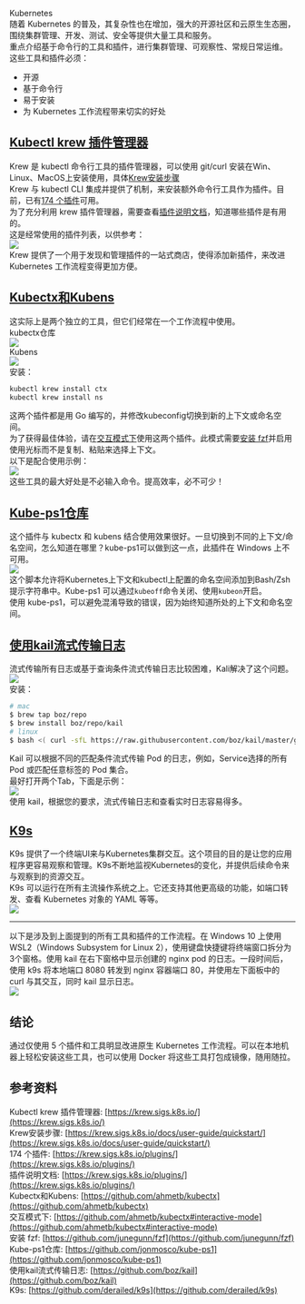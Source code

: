 Kubernetes<br />随着 Kubernetes 的普及，其复杂性也在增加，强大的开源社区和云原生生态圈，围绕集群管理、开发、测试、安全等提供大量工具和服务。<br />重点介绍基于命令行的工具和插件，进行集群管理、可观察性、常规日常运维。<br />这些工具和插件必须：

- 开源
- 基于命令行
- 易于安装
- 为 Kubernetes 工作流程带来切实的好处
<a name="BKSHK"></a>
## [Kubectl krew 插件管理器](https://krew.sigs.k8s.io/)
Krew 是 kubectl 命令行工具的插件管理器，可以使用 git/curl 安装在Win、Linux、MacOS上安装使用，具体[Krew安装步骤](https://krew.sigs.k8s.io/docs/user-guide/quickstart/)<br />Krew 与 kubectl CLI 集成并提供了机制，来安装额外命令行工具作为插件。目前，已有[174 个插件](https://krew.sigs.k8s.io/plugins/)可用。<br />为了充分利用 krew 插件管理器，需要查看[插件说明文档](https://krew.sigs.k8s.io/plugins/)，知道哪些插件是有用的。<br />这是经常使用的插件列表，以供参考：<br />![](https://cdn.nlark.com/yuque/0/2021/webp/396745/1640689673805-f2f84e2d-3340-440b-9b25-ede5c5e8721f.webp#clientId=ua5531eb9-7d8f-4&from=paste&id=u13795526&originHeight=407&originWidth=269&originalType=url&ratio=1&rotation=0&showTitle=false&status=done&style=none&taskId=ua0160363-7d30-476d-863e-8d46d00c941&title=)<br />Krew 提供了一个用于发现和管理插件的一站式商店，使得添加新插件，来改进 Kubernetes 工作流程变得更加方便。
<a name="M77RS"></a>
## [Kubectx和Kubens](https://github.com/ahmetb/kubectx)
这实际上是两个独立的工具，但它们经常在一个工作流程中使用。<br />kubectx仓库<br />![](https://cdn.nlark.com/yuque/0/2021/gif/396745/1640689673951-32ef5aee-4b58-4220-b666-7aa087695119.gif#clientId=ua5531eb9-7d8f-4&from=paste&id=ud7b0836b&originHeight=372&originWidth=1077&originalType=url&ratio=1&rotation=0&showTitle=false&status=done&style=none&taskId=u12bb5642-85f4-4d68-9b67-8b61ad598d9&title=)<br />Kubens<br />![](https://cdn.nlark.com/yuque/0/2021/gif/396745/1640689673850-e145909b-a2ae-4d35-915f-4da7a54772a1.gif#clientId=ua5531eb9-7d8f-4&from=paste&id=udd01f9a5&originHeight=444&originWidth=1080&originalType=url&ratio=1&rotation=0&showTitle=false&status=done&style=none&taskId=u30459819-68f5-4b92-90c5-a245585def0&title=)<br />安装：
```bash
kubectl krew install ctx
kubectl krew install ns
```
这两个插件都是用 Go 编写的，并修改kubeconfig切换到新的上下文或命名空间。<br />为了获得最佳体验，请在[交互模式下](https://github.com/ahmetb/kubectx#interactive-mode)使用这两个插件。此模式需要[安装 fzf](https://github.com/junegunn/fzf)并启用使用光标而不是复制、粘贴来选择上下文。<br />以下是配合使用示例：<br />![](https://cdn.nlark.com/yuque/0/2021/gif/396745/1640689673862-59dc2883-9440-44f0-be25-dbb34ea207ce.gif#clientId=ua5531eb9-7d8f-4&from=paste&id=ub3aa97a1&originHeight=461&originWidth=355&originalType=url&ratio=1&rotation=0&showTitle=false&status=done&style=none&taskId=udd77b79d-0d6d-4729-8e20-28dd2c1a2da&title=)<br />这些工具的最大好处是不必输入命令。提高效率，必不可少！
<a name="IS6y1"></a>
## [Kube-ps1仓库](https://github.com/jonmosco/kube-ps1)
这个插件与 kubectx 和 kubens 结合使用效果很好。一旦切换到不同的上下文/命名空间，怎么知道在哪里？kube-ps1可以做到这一点，此插件在 Windows 上不可用。<br />![](https://cdn.nlark.com/yuque/0/2021/gif/396745/1640689673821-c447eb3d-48eb-408d-85c1-d098e7e4b9aa.gif#clientId=ua5531eb9-7d8f-4&from=paste&id=ud351f6a2&originHeight=677&originWidth=1079&originalType=url&ratio=1&rotation=0&showTitle=false&status=done&style=shadow&taskId=ud601db86-3777-40a2-80d5-75ce957dc4f&title=)<br />这个脚本允许将Kubernetes上下文和kubectl上配置的命名空间添加到Bash/Zsh提示字符串中。Kube-ps1 可以通过`kubeoff`命令关闭、使用`kubeon`开启。<br />使用 kube-ps1，可以避免混淆导致的错误，因为始终知道所处的上下文和命名空间。
<a name="aOzyR"></a>
## [使用kail流式传输日志]()
流式传输所有日志或基于查询条件流式传输日志比较困难，Kali解决了这个问题。<br />![](https://cdn.nlark.com/yuque/0/2021/webp/396745/1640689674296-374afce8-63be-48d6-88b6-7948aa966240.webp#clientId=ua5531eb9-7d8f-4&from=paste&id=u5ce4cdb8&originHeight=698&originWidth=1080&originalType=url&ratio=1&rotation=0&showTitle=false&status=done&style=none&taskId=ua6fa8bcc-bf28-46f7-930d-397ff8d7989&title=)<br />安装：
```bash
# mac
$ brew tap boz/repo
$ brew install boz/repo/kail
# linux
$ bash <( curl -sfL https://raw.githubusercontent.com/boz/kail/master/godownloader.sh) -b "$GOPATH/bin"
```
Kail 可以根据不同的匹配条件流式传输 Pod 的日志，例如，Service选择的所有 Pod 或匹配任意标签的 Pod 集合。<br />最好打开两个Tab，下面是示例：<br />![](https://cdn.nlark.com/yuque/0/2021/gif/396745/1640689674454-683eb4bc-2e87-40d8-b581-7cc2e92415a0.gif#clientId=ua5531eb9-7d8f-4&from=paste&id=u9f79fbdc&originHeight=487&originWidth=1079&originalType=url&ratio=1&rotation=0&showTitle=false&status=done&style=none&taskId=u089be647-4bec-4004-8553-95b0c603aeb&title=)<br />使用 kail，根据您的要求，流式传输日志和查看实时日志容易得多。
<a name="MQ9ro"></a>
## [K9s](https://github.com/derailed/k9s)
K9s 提供了一个终端UI来与Kubernetes集群交互。这个项目的目的是让您的应用程序更容易观察和管理。K9s不断地监视Kubernetes的变化，并提供后续命令来与观察到的资源交互。<br />K9s 可以运行在所有主流操作系统之上。它还支持其他更高级的功能，如端口转发、查看 Kubernetes 对象的 YAML 等等。<br />![](https://cdn.nlark.com/yuque/0/2021/webp/396745/1640689674644-4161638d-bf6c-4fcc-906d-79853ae99e06.webp#clientId=ua5531eb9-7d8f-4&from=paste&id=udc256c5c&originHeight=514&originWidth=1080&originalType=url&ratio=1&rotation=0&showTitle=false&status=done&style=none&taskId=u4f6c9738-51bc-4b24-9946-c72dd482006&title=)

---

以下是涉及到上面提到的所有工具和插件的工作流程。在 Windows 10 上使用 WSL2（Windows Subsystem for Linux 2），使用键盘快捷键将终端窗口拆分为3个窗格。使用 kail 在右下窗格中显示创建的 nginx pod 的日志。一段时间后，使用 k9s 将本地端口 8080 转发到 nginx 容器端口 80，并使用左下面板中的 curl 与其交互，同时 kail 显示日志。<br />![](https://cdn.nlark.com/yuque/0/2021/gif/396745/1640689674672-85dd92a0-1313-4e2c-af00-3c62ad889930.gif#clientId=ua5531eb9-7d8f-4&from=paste&id=uccd33514&originHeight=368&originWidth=809&originalType=url&ratio=1&rotation=0&showTitle=false&status=done&style=none&taskId=u0a6f0652-5604-4787-8bca-819272f8d9f&title=)
<a name="hPlNQ"></a>
## 结论
通过仅使用 5 个插件和工具明显改进原生 Kubernetes 工作流程。可以在本地机器上轻松安装这些工具，也可以使用 Docker 将这些工具打包成镜像，随用随拉。
<a name="NtycH"></a>
## 参考资料
Kubectl krew 插件管理器: [https://krew.sigs.k8s.io/](https://krew.sigs.k8s.io/)<br />Krew安装步骤: [https://krew.sigs.k8s.io/docs/user-guide/quickstart/](https://krew.sigs.k8s.io/docs/user-guide/quickstart/)<br />174 个插件: [https://krew.sigs.k8s.io/plugins/](https://krew.sigs.k8s.io/plugins/)<br />插件说明文档: [https://krew.sigs.k8s.io/plugins/](https://krew.sigs.k8s.io/plugins/)<br />Kubectx和Kubens: [https://github.com/ahmetb/kubectx](https://github.com/ahmetb/kubectx)<br />交互模式下: [https://github.com/ahmetb/kubectx#interactive-mode](https://github.com/ahmetb/kubectx#interactive-mode)<br />安装 fzf: [https://github.com/junegunn/fzf](https://github.com/junegunn/fzf)<br />Kube-ps1仓库: [https://github.com/jonmosco/kube-ps1](https://github.com/jonmosco/kube-ps1)<br />使用kail流式传输日志: [https://github.com/boz/kail](https://github.com/boz/kail)<br />K9s: [https://github.com/derailed/k9s](https://github.com/derailed/k9s)
